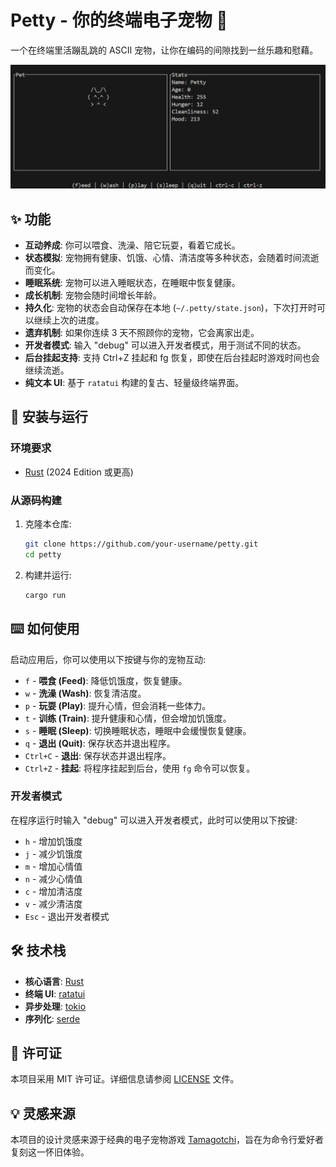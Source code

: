 # Petty - 你的终端电子宠物 🦀

一个在终端里活蹦乱跳的 ASCII 宠物，让你在编码的间隙找到一丝乐趣和慰藉。

![screenshot](img/image.png)

## ✨ 功能

- **互动养成**: 你可以喂食、洗澡、陪它玩耍，看着它成长。
- **状态模拟**: 宠物拥有健康、饥饿、心情、清洁度等多种状态，会随着时间流逝而变化。
- **睡眠系统**: 宠物可以进入睡眠状态，在睡眠中恢复健康。
- **成长机制**: 宠物会随时间增长年龄。
- **持久化**: 宠物的状态会自动保存在本地 (`~/.petty/state.json`)，下次打开时可以继续上次的进度。
- **遗弃机制**: 如果你连续 3 天不照顾你的宠物，它会离家出走。
- **开发者模式**: 输入 "debug" 可以进入开发者模式，用于测试不同的状态。
- **后台挂起支持**: 支持 Ctrl+Z 挂起和 fg 恢复，即使在后台挂起时游戏时间也会继续流逝。
- **纯文本 UI**: 基于 `ratatui` 构建的复古、轻量级终端界面。

## 🚀 安装与运行

### 环境要求

- [Rust](https://www.rust-lang.org/tools/install) (2024 Edition 或更高)

### 从源码构建

1. 克隆本仓库:

   ```bash
   git clone https://github.com/your-username/petty.git
   cd petty
   ```

2. 构建并运行:
   ```bash
   cargo run
   ```

## ⌨️ 如何使用

启动应用后，你可以使用以下按键与你的宠物互动:

- `f` - **喂食 (Feed)**: 降低饥饿度，恢复健康。
- `w` - **洗澡 (Wash)**: 恢复清洁度。
- `p` - **玩耍 (Play)**: 提升心情，但会消耗一些体力。
- `t` - **训练 (Train)**: 提升健康和心情，但会增加饥饿度。
- `s` - **睡眠 (Sleep)**: 切换睡眠状态，睡眠中会缓慢恢复健康。
- `q` - **退出 (Quit)**: 保存状态并退出程序。
- `Ctrl+C` - **退出**: 保存状态并退出程序。
- `Ctrl+Z` - **挂起**: 将程序挂起到后台，使用 `fg` 命令可以恢复。

### 开发者模式

在程序运行时输入 "debug" 可以进入开发者模式，此时可以使用以下按键:

- `h` - 增加饥饿度
- `j` - 减少饥饿度
- `m` - 增加心情值
- `n` - 减少心情值
- `c` - 增加清洁度
- `v` - 减少清洁度
- `Esc` - 退出开发者模式

## 🛠️ 技术栈

- **核心语言**: [Rust](https://www.rust-lang.org/)
- **终端 UI**: [ratatui](https://ratatui.rs/)
- **异步处理**: [tokio](https://tokio.rs/)
- **序列化**: [serde](https://serde.rs/)

## 📄 许可证

本项目采用 MIT 许可证。详细信息请参阅 [LICENSE](LICENSE) 文件。

## 💡 灵感来源

本项目的设计灵感来源于经典的电子宠物游戏 [Tamagotchi](https://tamagotchi.com/)，旨在为命令行爱好者复刻这一怀旧体验。
